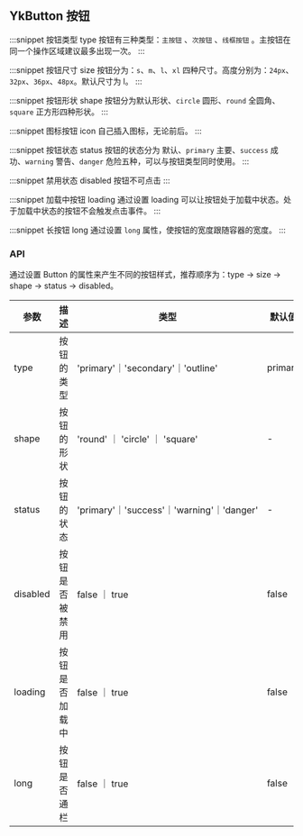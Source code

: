 ## YkButton 按钮

:::snippet
按钮类型 type
按钮有三种类型：`主按钮` 、`次按钮` 、`线框按钮` 。主按钮在同一个操作区域建议最多出现一次。
<ButtonPrimary/>
:::

:::snippet
按钮尺寸 size
按钮分为：`s`、`m`、`l`、`xl` 四种尺寸。高度分别为：`24px`、`32px`、`36px`、`48px`。默认尺寸为 l。
<ButtonSize/>
:::

:::snippet
按钮形状 shape
按钮分为默认形状、`circle` 圆形、`round` 全圆角、`square` 正方形四种形状。
<ButtonShape/>
:::

:::snippet
图标按钮 icon
自己插入图标，无论前后。
<ButtonIcon/>
:::

:::snippet
按钮状态 status
按钮的状态分为 默认、`primary` 主要、`success` 成功、`warning` 警告、`danger` 危险五种，可以与按钮类型同时使用。
<ButtonStatus/>
:::

:::snippet
禁用状态 disabled
按钮不可点击
<ButtonDisabled/>
:::

:::snippet
加载中按钮 loading
通过设置 loading 可以让按钮处于加载中状态。处于加载中状态的按钮不会触发点击事件。
<ButtonLoading/>
:::

:::snippet
长按钮 long
通过设置 `long` 属性，使按钮的宽度跟随容器的宽度。
<ButtonLong/>
:::

### API

通过设置 Button 的属性来产生不同的按钮样式，推荐顺序为：type -> size -> shape -> status -> disabled。

| 参数     | 描述           | 类型                                      | 默认值  |
| -------- | -------------- | ----------------------------------------- | ------- |
| type     | 按钮的类型     | 'primary'｜'secondary'｜'outline'         | primary |
| shape    | 按钮的形状     | 'round' ｜ 'circle' ｜ 'square'           | -       |
| status   | 按钮的状态     | 'primary'｜'success'｜'warning'｜'danger' | -       |
| disabled | 按钮是否被禁用 | false ｜ true                             | false   |
| loading  | 按钮是否加载中 | false ｜ true                             | false   |
| long     | 按钮是否通栏   | false ｜ true                             | false   |

